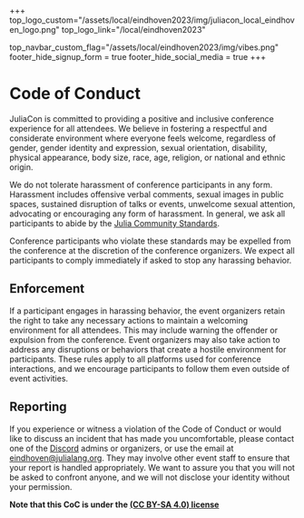 +++
top_logo_custom="/assets/local/eindhoven2023/img/juliacon_local_eindhoven_logo.png"
top_logo_link="/local/eindhoven2023"

top_navbar_custom_flag="/assets/local/eindhoven2023/img/vibes.png"
footer_hide_signup_form = true
footer_hide_social_media = true
+++

# Code of Conduct

JuliaCon is committed to providing a positive and inclusive conference experience for all attendees. We believe in fostering a respectful and considerate environment where everyone feels welcome, regardless of gender, gender identity and expression, sexual orientation, disability, physical appearance, body size, race, age, religion, or national and ethnic origin.

We do not tolerate harassment of conference participants in any form. Harassment includes offensive verbal comments, sexual images in public spaces, sustained disruption of talks or events, unwelcome sexual attention, advocating or encouraging any form of harassment. In general, we ask all participants to abide by the [Julia Community Standards](https://julialang.org/community/standards/).

Conference participants who violate these standards may be expelled from the conference at the discretion of the conference organizers. We expect all participants to comply immediately if asked to stop any harassing behavior.

## Enforcement

If a participant engages in harassing behavior, the event organizers retain the right to take any necessary actions to maintain a welcoming environment for all attendees. This may include warning the offender or expulsion from the conference. Event organizers may also take action to address any disruptions or behaviors that create a hostile environment for participants. These rules apply to all platforms used for conference interactions, and we encourage participants to follow them even outside of event activities.

## Reporting

If you experience or witness a violation of the Code of Conduct or would like to discuss an incident that has made you uncomfortable, please contact one of the [Discord](https://discord.gg/hYeUhkPKfD) admins or organizers, or use the email at [eindhoven@julialang.org](mailto:eindhoven@julialang.org). They may involve other event staff to ensure that your report is handled appropriately. We want to assure you that you will not be asked to confront anyone, and we will not disclose your identity without your permission.

__Note that this CoC is under the [(CC BY-SA 4.0) license](https://creativecommons.org/licenses/by-sa/4.0/)__